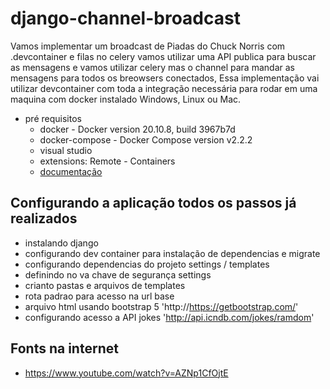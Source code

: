 # django-channel-broadcast

Vamos implementar um broadcast de Piadas do Chuck Norris com .devcontainer e filas no celery
vamos utilizar uma API publica para buscar as mensagens e vamos utilizar celery mas o channel para 
mandar as mensagens para todos os breowsers conectados, Essa implementação vai utilizar devcontainer
com toda a integração necessária para rodar em uma maquina com docker instalado Windows, Linux ou Mac.

- pré requisitos
    - docker - Docker version 20.10.8, build 3967b7d
    - docker-compose - Docker Compose version v2.2.2
    - visual studio
    - extensions: Remote - Containers
    - [documentação](https://code.visualstudio.com/docs/remote/containers)

## Configurando a aplicação todos os passos já realizados

- instalando django 
- configurando dev container para instalação de dependencias e migrate  
- configurando dependencias do projeto settings / templates
- definindo no va chave de segurança settings
- crianto pastas e arquivos de templates
- rota padrao para acesso na url base
- arquivo html usando bootstrap 5 'http://https://getbootstrap.com/'
- configurando acesso a API jokes 'http://api.icndb.com/jokes/ramdom'


## Fonts na internet 
 
 - https://www.youtube.com/watch?v=AZNp1CfOjtE